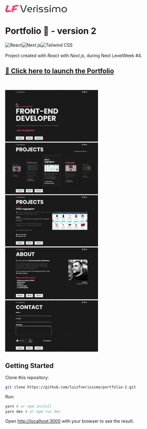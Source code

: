 [<img src="https://github.com/luizfverissimo/luizfverissimo/blob/master/lf_verissimo_logo_light.png?raw=true" alt="lf verissimo logo" width="200"/>](https://lfverissimo.com)

# Portfolio 💼 - version 2
<img align="center" alt="React" src="https://img.shields.io/badge/-React-2E2D2E?style=flat-square&labelColor=FD3A69&logo=react&logoColor=white" /><img align="center" alt="Next.js" src="https://img.shields.io/badge/-Next.js-2E2D2E?style=flat-square&labelColor=FD3A69&logo=next.js&logoColor=white" /><img align="center" alt="Tailwind CSS" src="https://img.shields.io/badge/-Tailwind%20CSS-2E2D2E?style=flat-square&labelColor=FD3A69&logo=tailwind-css&logoColor=white" /></br></br>
Project created with *React* with *Next.js*, during Next LevelWeek #4.
</br>
## [🚀 Click here to launch the Portfolio](https://lfverissimo.com/)
</br>

<img src="/public/img/portfolio2/1.png" alt="1" width="300"/> <img src="/public/img/portfolio2/2.png" alt="2" width="300"/> <img src="/public/img/portfolio2/3.png" alt="3" width="300"/> <img src="/public/img/portfolio2/4.png" alt="4" width="300"/> <img src="/public/img/portfolio2/5.png" alt="5" width="300"/>

## Getting Started

Clone this repository:
```bash
git clone https://github.com/luizfverissimo/portfolio-2.git
```

Run:

```bash
yarn # or npm install
yarn dev # or npm run dev
```

Open [http://localhost:3000](http://localhost:3000) with your browser to see the result.
